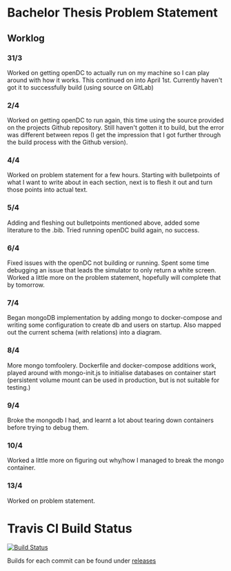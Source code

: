 # Bachelor Thesis Problem Statement

## Worklog
### 31/3
Worked on getting openDC to actually run on my machine so I can play around with how it works. This continued on into April 1st. Currently haven't got it to successfully build (using source on GitLab)
### 2/4
Worked on getting openDC to run again, this time using the source provided on the projects Github repository. Still haven't gotten it to build, but the error was different between repos (I get the impression that I got further through the build process with the Github version).
### 4/4
Worked on problem statement for a few hours. Starting with bulletpoints of what I want to write about in each section, next is to flesh it out and turn those points into actual text.
### 5/4
Adding and fleshing out bulletpoints mentioned above, added some literature to the .bib. Tried running openDC build again, no success. 
### 6/4
Fixed issues with the openDC not building or running. Spent some time debugging an issue that leads the simulator to only return a white screen. Worked a little more on the problem statement, hopefully will complete that by tomorrow.
### 7/4
Began mongoDB implementation by adding mongo to docker-compose and writing some configuration to create db and users on startup. Also mapped out the current schema (with relations) into a diagram.
### 8/4
More mongo tomfoolery. Dockerfile and docker-compose additions work, played around with mongo-init.js to initialise databases on container start (persistent volume mount can be used in production, but is not suitable for testing.)
### 9/4
Broke the mongodb I had, and learnt a lot about tearing down containers before trying to debug them.
### 10/4
Worked a little more on figuring out why/how I managed to break the mongo container.
### 13/4
Worked on problem statement.

# Travis CI Build Status
[![Build Status](https://travis-ci.com/jc0b/Bachelor-Thesis-PS.svg?token=3uxDsT2FydvpnFWZuMRi&branch=master)](https://travis-ci.org/jc0b/Bachelor-Thesis-PS)

Builds for each commit can be found under [releases](https://github.com/jc0b/Bachelor-Thesis-PS/releases)

